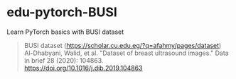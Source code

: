 # edu-pytorch-BUSI
Learn PyTorch basics with BUSI dataset

> BUSI dataset (https://scholar.cu.edu.eg/?q=afahmy/pages/dataset)
Al-Dhabyani, Walid, et al. "Dataset of breast ultrasound images." Data in brief 28 (2020): 104863.  
https://doi.org/10.1016/j.dib.2019.104863
